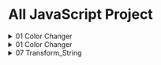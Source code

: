 # All JavaScript Project
<details >
<summary>01 Color Changer</summary>
<br>
Waaa, you see me. I thought I would be hidden ;p .
</details>
<details >
<summary>01 Color Changer</summary>

Waaa, you see me. I thought I would be hidden ;p .
</details>
<details >
<summary>07 Transform_String</summary>
<br>
https://github.com/user-attachments/assets/9027ad8e-0dbc-4127-83e7-08f3abb0106d
  <br>
  
### Get Source Code
[Open Source Code](https://github.com/KanchanCS/js-project/tree/main/07_String_Transform)

</details>





